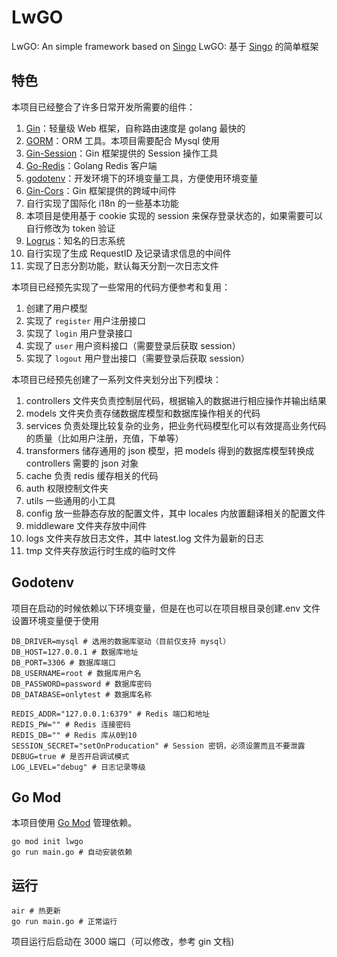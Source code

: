 # LwGO

LwGO: An simple framework based on [Singo](https://github.com/Gourouting/singo)
LwGO: 基于 [Singo](https://github.com/Gourouting/singo) 的简单框架

## 特色

本项目已经整合了许多日常开发所需要的组件：

1. [Gin](https://github.com/gin-gonic/gin)：轻量级 Web 框架，自称路由速度是 golang 最快的
2. [GORM](http://gorm.io/docs/index.html)：ORM 工具。本项目需要配合 Mysql 使用
3. [Gin-Session](https://github.com/gin-contrib/sessions)：Gin 框架提供的 Session 操作工具
4. [Go-Redis](https://github.com/go-redis/redis)：Golang Redis 客户端
5. [godotenv](https://github.com/joho/godotenv)：开发环境下的环境变量工具，方便使用环境变量
6. [Gin-Cors](https://github.com/gin-contrib/cors)：Gin 框架提供的跨域中间件
7. 自行实现了国际化 i18n 的一些基本功能
8. 本项目是使用基于 cookie 实现的 session 来保存登录状态的，如果需要可以自行修改为 token 验证
9. [Logrus](https://github.com/sirupsen/logrus)：知名的日志系统
10. 自行实现了生成 RequestID 及记录请求信息的中间件
11. 实现了日志分割功能，默认每天分割一次日志文件

本项目已经预先实现了一些常用的代码方便参考和复用：

1. 创建了用户模型
2. 实现了 `register` 用户注册接口
3. 实现了 `login` 用户登录接口
4. 实现了 `user` 用户资料接口（需要登录后获取 session）
5. 实现了 `logout` 用户登出接口（需要登录后获取 session）

本项目已经预先创建了一系列文件夹划分出下列模块：

1. controllers 文件夹负责控制层代码，根据输入的数据进行相应操作并输出结果
2. models 文件夹负责存储数据库模型和数据库操作相关的代码
3. services 负责处理比较复杂的业务，把业务代码模型化可以有效提高业务代码的质量（比如用户注册，充值，下单等）
4. transformers 储存通用的 json 模型，把 models 得到的数据库模型转换成 controllers 需要的 json 对象
5. cache 负责 redis 缓存相关的代码
6. auth 权限控制文件夹
7. utils 一些通用的小工具
8. config 放一些静态存放的配置文件，其中 locales 内放置翻译相关的配置文件
9. middleware 文件夹存放中间件
10. logs 文件夹存放日志文件，其中 latest.log 文件为最新的日志
11. tmp 文件夹存放运行时生成的临时文件

## Godotenv

项目在启动的时候依赖以下环境变量，但是在也可以在项目根目录创建.env 文件设置环境变量便于使用

```shell
DB_DRIVER=mysql # 选用的数据库驱动（目前仅支持 mysql）
DB_HOST=127.0.0.1 # 数据库地址
DB_PORT=3306 # 数据库端口
DB_USERNAME=root # 数据库用户名
DB_PASSWORD=password # 数据库密码
DB_DATABASE=onlytest # 数据库名称

REDIS_ADDR="127.0.0.1:6379" # Redis 端口和地址
REDIS_PW="" # Redis 连接密码
REDIS_DB="" # Redis 库从0到10
SESSION_SECRET="setOnProducation" # Session 密钥，必须设置而且不要泄露
DEBUG=true # 是否开启调试模式
LOG_LEVEL="debug" # 日志记录等级
```

## Go Mod

本项目使用 [Go Mod](https://github.com/golang/go/wiki/Modules) 管理依赖。

```shell
go mod init lwgo
go run main.go # 自动安装依赖
```

## 运行

```shell
air # 热更新
go run main.go # 正常运行
```

项目运行后启动在 3000 端口（可以修改，参考 gin 文档)

